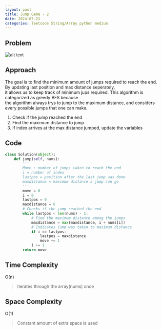 ```yaml
---
layout: post
title: Jump Game - 2
date: 2024-05-21
categories: leetcode String/Array python medium
---
```

## Problem
![alt text](/blog/public/img/JumpGame2.png)

## Approach
The goal is to find the minimum amount of jumps required to reach the end. By updating last position and max distance seperately,  
it allows us to keep track of minimum jups required. This algorithm is categorized as greedy BFS because  
the algorithm always trys to jump to the maximum distance, and considers every possible jumps that one can make.  

1. Check if the jump reached the end
2. Find the maximum distance to jump
3. If index arrives at the max distance jumped, update the variables

## Code
```python
class Solution(object):
    def jump(self, nums):
        '''
        Move : number of jumps taken to reach the end
        i = number of index
        lastpos = position after the last jump was done
        maxdistance = maximum distance a jump can go
        '''
        move = 0
        i = 0
        lastpos = 0
        maxdistance = 0
        # Checks if the jump reached the end
        while lastpos < len(nums) - 1:
            # Find the maximum distance among the jumps
            maxdistance = max(maxdistance, i + nums[i])
            # Indicates jump was taken to maximum distance
            if i == lastpos:
                lastpos = maxdistance
                move += 1
            i += 1
        return move
```
## Time Complexity
O(n)
> Iterates through the array(nums) once

## Space Complexity
O(1)
> Constant amount of extra space is used
